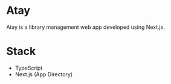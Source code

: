 # Atay

Atay is a library management web app developed using Next.js.

# Stack

- TypeScript
- Next.js (App Directory)
